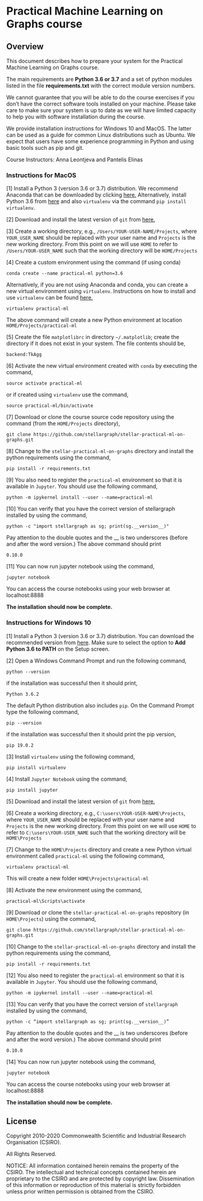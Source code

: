 # Practical Machine Learning on Graphs course

## Overview

This document describes how to prepare your system for the Practical Machine Learning on Graphs course. 

The main requirements are **Python 3.6 or 3.7** and a set of python modules listed in the file **requirements.txt** 
with the correct module version numbers. 

We cannot guarantee that you will be able to do the course exercises if you don’t have the correct software tools 
installed on your machine. Please take care to make sure your system is up to date as we will have limited capacity to 
help you with software installation during the course.

We provide installation instructions for Windows 10 and MacOS. The latter can be used as a guide for common Linux 
distributions such as Ubuntu. We expect that users have some experience programming in Python and using basic tools 
such as pip and git.

Course Instructors: Anna Leontjeva and Pantelis Elinas

### Instructions for MacOS

[1] Install a Python 3 (version 3.6 or 3.7) distribution. We recommend 
Anaconda that can be downloaded by clicking
[here.](https://conda.io/docs/user-guide/install/download.html) Alternatively, install
Python 3.6 from [here](https://www.python.org/downloads/release/python-369/) and also
`virtualenv` via the command `pip install virtualenv`.

[2] Download and install the latest version of `git` from [here.](https://git-scm.com/download/mac)

[3] Create a working directory, e.g., `/Users/YOUR-USER-NAME/Projects`, where `YOUR_USER_NAME`
should be replaced with your user name and `Projects` is the new working directory. From this
point on we will use `HOME` to refer to `/Users/YOUR-USER_NAME` such that the working
directory will be `HOME/Projects`

[4] Create a custom environment using the command (if using conda)

 `conda create --name practical-ml python=3.6` 
 
 Alternatively, if you are not using Anaconda and conda, you can create a new virtual 
 environment using `virtualenv`. Instructions on how to install and use `virtualenv` can be 
 found [here.](https://virtualenv.pypa.io/en/stable/)
 
 `virtualenv practical-ml`
 
 The above command will create a new Python environment at location `HOME/Projects/practical-ml`

[5] Create the file `matplotlibrc` in directory `~/.matplotlib`; create the directory if it does
not exist in your system. The file contents should be,

`backend:TkAgg`
 
[6] Activate the new virtual environment created with `conda` by executing the command,

`source activate practical-ml`

or if created using `virtualenv` use the command,

`source practical-ml/bin/activate`

[7] Download or clone the course source code repository  using the command (from the `HOME/Projects` directory),

`git clone https://github.com/stellargraph/stellar-practical-ml-on-graphs.git`

[8] Change to the `stellar-practical-ml-on-graphs` directory and install the python requirements using the command,

`pip install -r requirements.txt`

[9] You also need to register the `practical-ml` environment so that it is available in `Jupyter`. You 
should use the following command,

`python -m ipykernel install --user --name=practical-ml`

[10] You can verify that you have the correct version of stellargraph installed by using the command,

 `python -c "import stellargraph as sg; print(sg.__version__)"`

Pay attention to the double quotes and the __ is two underscores (before and after the word version.) The above command 
should print

`0.10.0`

[11] You can now run jupyter notebook using the command,

`jupyter notebook`

You can access the course notebooks using your web browser at localhost:8888


**The installation should now be complete.**


### Instructions for Windows 10

[1] Install a Python 3 (version 3.6 or 3.7) distribution. You can download the recommended 
version from [here](https://www.python.org/downloads/release/python-362/). Make sure to select the
option to **Add Python 3.6 to PATH** on the Setup screen.


[2] Open a Windows Command Prompt and run the following command,

`python --version`

if the installation was successful then it should print,

`Python 3.6.2`

The default Python distribution also includes `pip`. On the Command Prompt type the following
command,

`pip --version`

if the installation was successful then it should print the pip version,

`pip 19.0.2`

[3] Install `virtualenv` using the following command,

`pip install virtualenv`

[4] Install `Jupyter Notebook` using the command,

`pip install jupyter`

[5] Download and install the latest version of `git` from [here.](https://git-scm.com/download/win)

[6] Create a working directory, e.g., `C:\users\YOUR-USER-NAME\Projects`, where `YOUR_USER_NAME`
should be replaced with your user name and `Projects` is the new working directory. From this
point on we will use `HOME` to refer to `C:\users\YOUR-USER_NAME` such that the working
directory will be `HOME\Projects`

[7] Change to the `HOME\Projects` directory and create a new Python virtual environment called `practical-ml`
using the following command,

`virtualenv practical-ml`

This will create a new folder `HOME\Projects\practical-ml`

[8] Activate the new environment using the command,

`practical-ml\Scripts\activate`

[9] Download or clone the `stellar-practical-ml-on-graphs` repository (in `HOME\Projects`) using the 
command,

`git clone https://github.com/stellargraph/stellar-practical-ml-on-graphs.git`

[10] Change to the `stellar-practical-ml-on-graphs` directory and install the python requirements using
the command,

`pip install -r requirements.txt`

[12] You also need to register the `practical-ml` environment so that it is available in `Jupyter`. 
You should use the following command,

`python -m ipykernel install --user --name=practical-ml`

[13] You can verify that you have the correct version of `stellargraph` installed by using the command,
 
`python -c “import stellargraph as sg; print(sg.__version__)”`
 
Pay attention to the double quotes and the __ is two underscores (before and after the word version.) The above command should print

`0.10.0`

[14] You can now run jupyter notebook using the command,

`jupyter notebook`

You can access the course notebooks using your web browser at localhost:8888


**The installation should now be complete.**

## License

Copyright 2010-2020 Commonwealth Scientific and Industrial Research Organisation (CSIRO).

All Rights Reserved.

NOTICE: All information contained herein remains the property of the CSIRO. The intellectual and technical concepts
contained herein are proprietary to the CSIRO and are protected by copyright law. Dissemination of this information 
or reproduction of this material is strictly forbidden unless prior written permission is obtained from the CSIRO.
